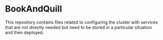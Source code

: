 # BookAndQuill
This repository contains files related to configuring the cluster with services that are not directly needed but need to be stored in a particular situation and then deployed.
